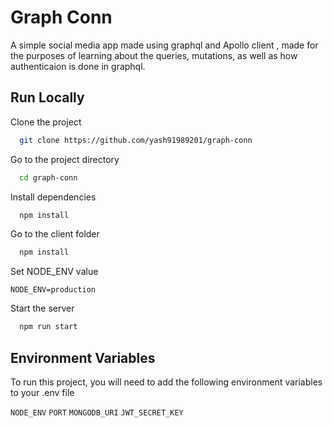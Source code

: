 
# Graph Conn

A simple social media app made using graphql and 
Apollo client , made for the purposes of learning about 
the queries, mutations, as well as how authenticaion 
is done in graphql.



## Run Locally

Clone the project

```bash
  git clone https://github.com/yash91989201/graph-conn
```

Go to the project directory

```bash
  cd graph-conn
```

Install dependencies

```bash
  npm install
```

Go to the client folder

```bash
  npm install
```

Set NODE_ENV value

`NODE_ENV=production`

Start the server

```bash
  npm run start
```


## Environment Variables

To run this project, you will need to add the following environment variables to your .env file

`NODE_ENV`
`PORT`
`MONGODB_URI`
`JWT_SECRET_KEY`


